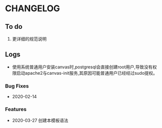 # CHANGELOG

## To do

1. 更详细的规范说明

## Logs
* 使用系统普通用户安装canvas时,postgresql会直接创建root用户,导致没有权限启动apache2与canvas-init服务,其原因可能普通用户已经经过sudo提权。

### Bug Fixes

* 2020-02-14  

### Features

* 2020-03-27  创建本模板语法
